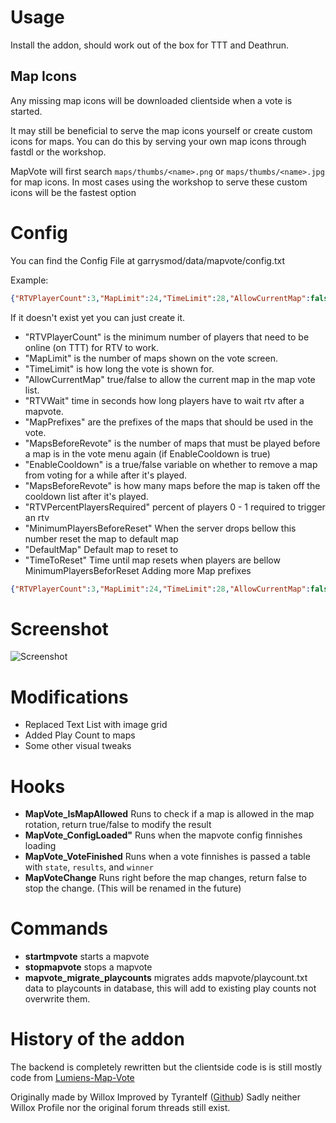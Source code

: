
Usage
=======================
Install the addon, should work out of the box for TTT and Deathrun.

## Map Icons
Any missing map icons will be downloaded clientside when a vote is started.


It may still be beneficial to serve the map icons yourself or create custom icons for maps. You can do this by serving your own map icons through fastdl or the workshop.


MapVote will first search `maps/thumbs/<name>.png` or `maps/thumbs/<name>.jpg` for map icons.
In most cases using the workshop to serve these custom icons will be the fastest option

Config
=======================

You can find the Config File at garrysmod/data/mapvote/config.txt

Example:
```JSON
{"RTVPlayerCount":3,"MapLimit":24,"TimeLimit":28,"AllowCurrentMap":false,"MapPrefixes":{"1":"ttt_"},"MapsBeforeRevote":3,"EnableCooldown":true}
```

If it doesn't exist yet you can just create it.

* "RTVPlayerCount" is the minimum number of players that need to be online (on TTT) for RTV to work.
* "MapLimit" is the number of maps shown on the vote screen.
* "TimeLimit" is how long the vote is shown for.
* "AllowCurrentMap" true/false to allow the current map in the map vote list.
* "RTVWait" time in seconds how long players have to wait rtv after a mapvote.
* "MapPrefixes" are the prefixes of the maps that should be used in the vote.
* "MapsBeforeRevote" is the number of maps that must be played before a map is in the vote menu again (if EnableCooldown is true)
* "EnableCooldown" is a true/false variable on whether to remove a map from voting for a while after it's played.
* "MapsBeforeRevote" is how many maps before the map is taken off the cooldown list after it's played.
* "RTVPercentPlayersRequired" percent of players 0 - 1 required to trigger an rtv
* "MinimumPlayersBeforeReset" When the server drops bellow this number reset the map to default map
* "DefaultMap" Default map to reset to
* "TimeToReset" Time until map resets when players are bellow MinimumPlayersBeforReset
Adding more Map prefixes

```JSON
{"RTVPlayerCount":3,"MapLimit":24,"TimeLimit":28,"AllowCurrentMap":false,"MapPrefixes":{"1":"ttt_","2":"zm_","3":"de_"},"MapsBeforeRevote":3,"EnableCooldown":true}
```

Screenshot
=======================
![Screenshot](https://i.imgur.com/LpJOR9x.png)

Modifications
=======================
* Replaced Text List with image grid
* Added Play Count to maps
* Some other visual tweaks


Hooks
======================
- **MapVote_IsMapAllowed** Runs to check if a map is allowed in the map rotation, return true/false to modify the result
- **MapVote_ConfigLoaded"** Runs when the mapvote config finnishes loading
- **MapVote_VoteFinished** Runs when a vote finnishes is passed a table with `state`, `results`, and `winner`
- **MapVoteChange** Runs right before the map changes, return false to stop the change. (This will be renamed in the future)

Commands
===================
- **startmpvote** starts a mapvote
- **stopmapvote** stops a mapvote
- **mapvote_migrate_playcounts** migrates adds mapvote/playcount.txt data to playcounts in database, this will add to existing play counts not overwrite them.


History of the addon
===========
The backend is completely rewritten but the clientside code is is still mostly code from [Lumiens-Map-Vote](https://github.com/lumien231/Lumiens-Map-Vote) 

Originally made by Willox
Improved by Tyrantelf ([Github](https://github.com/tyrantelf/gmod-mapvote))
Sadly neither Willox Profile nor the original forum threads still exist.
